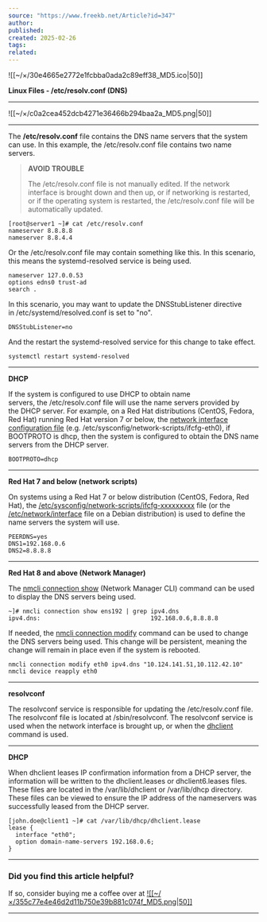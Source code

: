 ```yaml
---
source: "https://www.freekb.net/Article?id=347"
author:
published:
created: 2025-02-26
tags:
related:
---
```

![[~/×/30e4665e2772e1fcbba0ada2c89eff38_MD5.ico|50]]

****Linux Files - /etc/resolv.conf (DNS)****

---

![[~/×/c0a2cea452dcb4271e36466b294baa2a_MD5.png|50]]

---

The **/etc/resolv.conf** file contains the DNS name servers that the system can use. In this example, the /etc/resolv.conf file contains two name servers.

> **AVOID TROUBLE**
> 
> The /etc/resolv.conf file is not manually edited. If the network interface is brought down and then up, or if networking is restarted, or if the operating system is restarted, the /etc/resolv.conf file will be automatically updated.

```
[root@server1 ~]# cat /etc/resolv.conf
nameserver 8.8.8.8
nameserver 8.8.4.4
```

Or the /etc/resolv.conf file may contain something like this. In this scenario, this means the systemd-resolved service is being used. 

```
nameserver 127.0.0.53
options edns0 trust-ad
search .
```

In this scenario, you may want to update the DNSStubListener directive in /etc/systemd/resolved.conf is set to "no".

```
DNSStubListener=no
```

And the restart the systemd-resolved service for this change to take effect.

```
systemctl restart systemd-resolved
```

---

**DHCP**

If the system is configured to use DHCP to obtain name servers, the /etc/resolv.conf file will use the name servers provided by the DHCP server. For example, on a Red Hat distributions (CentOS, Fedora, Red Hat) running Red Hat version 7 or below, the [network interface configuration file](http://www.freekb.net/Article?id=392) (e.g. /etc/sysconfig/network-scripts/ifcfg-eth0), if BOOTPROTO is dhcp, then the system is configured to obtain the DNS name servers from the DHCP server.

```
BOOTPROTO=dhcp
```

---

**Red Hat 7 and below (network scripts)**

On systems using a Red Hat 7 or below distribution (CentOS, Fedora, Red Hat), the [/etc/sysconfig/network-scripts/ifcfg-xxxxxxxxx](http://www.freekb.net/Article?id=392) file (or the [/etc/network/interface](http://www.freekb.net/Article?id=392) file on a Debian distribution) is used to define the name servers the system will use.

```
PEERDNS=yes
DNS1=192.168.0.6
DNS2=8.8.8.8
```

---

**Red Hat 8 and above (Network Manager)**

The [nmcli connection show](http://www.freekb.net/Article?id=2483) (Network Manager CLI) command can be used to display the DNS servers being used.

```
~]# nmcli connection show ens192 | grep ipv4.dns
ipv4.dns:                               192.168.0.6,8.8.8.8
```

If needed, the [nmcli connection modify](http://www.freekb.net/Article?id=2482) command can be used to change the DNS servers being used. This change will be persistent, meaning the change will remain in place even if the system is rebooted.

```
nmcli connection modify eth0 ipv4.dns "10.124.141.51,10.112.42.10"
nmcli device reapply eth0
```

---

**resolvconf**

The resolvconf service is responsible for updating the /etc/resolv.conf file. The resolvconf file is located at /sbin/resolvconf. The resolvconf service is used when the network interface is brought up, or when the [dhclient](http://www.freekb.net/Article?id=1196) command is used.

---

**DHCP**

When dhclient leases IP confirmation information from a DHCP server, the information will be written to the dhclient.leases or dhclient6.leases files. These files are located in the /var/lib/dhclient or /var/lib/dhcp directory. These files can be viewed to ensure the IP address of the nameservers was successfully leased from the DHCP server.

```
[john.doe@client1 ~]# cat /var/lib/dhcp/dhclient.lease
lease {
  interface "eth0";
  option domain-name-servers 192.168.0.6;
}
```

---

### Did you find this article helpful?

If so, consider buying me a coffee over at [![[~/×/355c77e4e46d2d11b750e39b881c074f_MD5.png|50]]](https://www.buymeacoffee.com/jeremycanfield)

  

---
